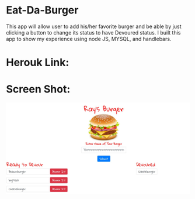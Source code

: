 # Eat-Da-Burger
This app will allow user to add his/her favorite burger and be able by just clicking a button to change its status to have Devoured status. I built this app to show my experience using node JS, MYSQL, and handlebars. 

# Herouk Link:

# Screen Shot:
![](/public/assets/img/appSS.JPG)
